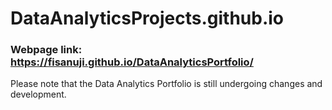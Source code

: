 # DataAnalyticsProjects.github.io

### Webpage link: https://fisanuji.github.io/DataAnalyticsPortfolio/

Please note that the Data Analytics Portfolio is still undergoing changes and development. 
